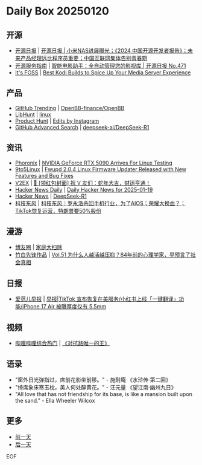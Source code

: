 # Daily Box 20250120

## 开源
- [开源日报](https://www.oschina.net/news/column?columnId=25) | [开源日报 | 小米NAS进展曝光；《2024 中国开源开发者报告》；未来产品经理远比程序员重要；中国互联网集体告别青春期](https://www.oschina.net/news/330678)
- [开源服务指南](https://osguider.com/blog/) | [智能电影助手：全自动管理您的影视库 | 开源日报 No.471](https://osguider.com/blog/post/daily/daily-471/)
- [It's FOSS](https://itsfoss.com/) | [Best Kodi Builds to Spice Up Your Media Server Experience](https://itsfoss.com/best-kodi-builds/)

## 产品
- [GitHub Trending](https://github.com/trending?since=daily) | [OpenBB-finance/OpenBB](https://github.com/OpenBB-finance/OpenBB)
- [LibHunt](https://www.libhunt.com/) | [linux](https://www.libhunt.com/r/linux)
- [Product Hunt](https://www.producthunt.com) | [Edits by Instagram](https://www.producthunt.com/posts/edits-by-instagram)
- [GitHub Advanced Search](https://github.com/search/advanced) | [deepseek-ai/DeepSeek-R1](https://github.com/deepseek-ai/DeepSeek-R1)

## 资讯
- [Phoronix](https://www.phoronix.com/) | [NVIDIA GeForce RTX 5090 Arrives For Linux Testing](https://www.phoronix.com/review/nvidia-geforce-rtx-5090-pre)
- [9to5Linux](https://9to5linux.com/) | [Fwupd 2.0.4 Linux Firmware Updater Released with New Features and Bug Fixes](https://9to5linux.com/fwupd-2-0-4-linux-firmware-updater-released-with-new-features-and-bug-fixes)
- [V2EX](https://www.v2ex.com/) | [🧧 [领红包封面] 祝 V 友们：蛇年大吉，财运亨通！](https://www.v2ex.com/t/1106447)
- [Hacker News Daily](https://www.daemonology.net/hn-daily/) | [Daily Hacker News for 2025-01-19](https://www.daemonology.net/hn-daily/2025-01-19.html)
- [Hacker News](https://news.ycombinator.com/front) | [DeepSeek-R1](https://news.ycombinator.com/item?id=42768072)
- [科技东风](https://m.smzdm.com/tag/tn0400v/) | [科技东风｜罗永浩杀回手机行业，为了AIOS；荣耀大换血？；TikTok恢复运营，特朗普要50%股份](https://post.m.smzdm.com/p/a4xzkr3x/)

## 漫游
- [博友圈](https://www.boyouquan.com/home) | [家庭大扫除](https://www.boyouquan.com/go?from=feed&link=https%3A%2F%2Fwww.weisay.com%2Fblog%2Ffamily-cleaning.html)
- [竹白先锋作品](https://www.zhubai.wiki/) | [Vol.51 为什么人越活越压抑？84年前的心理学家，早预言了社会真相](https://open.zhubai.wiki/a/l/t/z/pl/housirui/2493062552302153728)

## 日报
- [爱范儿早报](https://www.ifanr.com/category/ifanrnews) | [早报|TikTok 宣布恢复在美服务/小红书上线「一键翻译」功能/iPhone 17 Air 被曝厚度仅有 5.5mm](https://www.ifanr.com/1612564)

## 视频
- [哔哩哔哩综合热门](https://www.bilibili.com/v/popular/all/) | [《对抗路唯一的王》](https://b23.tv/BV1MUwWeLEfc)

## 语录
- "窗外日光弹指过，席前花影坐前移。" - 施耐庵 《水浒传·第二回》
- "绮席象床寒玉枕，美人何处醉黄花。" - 汪元量 《望江南·幽州九日》
- "All love that has not friendship for its base, is like a mansion built upon the sand." - Ella Wheeler Wilcox

## 更多
- [前一天](daily-box-20250119.md)
- [后一天](daily-box-20250121.md)

EOF